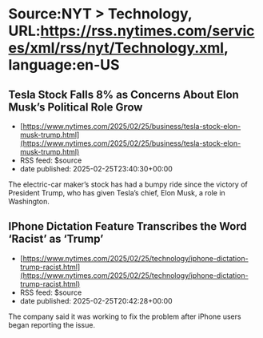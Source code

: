# Source:NYT > Technology, URL:https://rss.nytimes.com/services/xml/rss/nyt/Technology.xml, language:en-US

## Tesla Stock Falls 8% as Concerns About Elon Musk’s Political Role Grow
 - [https://www.nytimes.com/2025/02/25/business/tesla-stock-elon-musk-trump.html](https://www.nytimes.com/2025/02/25/business/tesla-stock-elon-musk-trump.html)
 - RSS feed: $source
 - date published: 2025-02-25T23:40:30+00:00

The electric-car maker’s stock has had a bumpy ride since the victory of President Trump, who has given Tesla’s chief, Elon Musk, a role in Washington.

## IPhone Dictation Feature Transcribes the Word ‘Racist’ as ‘Trump’
 - [https://www.nytimes.com/2025/02/25/technology/iphone-dictation-trump-racist.html](https://www.nytimes.com/2025/02/25/technology/iphone-dictation-trump-racist.html)
 - RSS feed: $source
 - date published: 2025-02-25T20:42:28+00:00

The company said it was working to fix the problem after iPhone users began reporting the issue.


